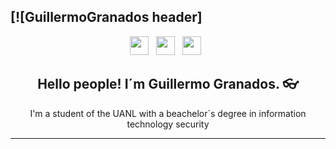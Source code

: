 ## [![GuillermoGranados header]

<p align="center">
<a href="https://www.google.com/url?sa=i&url=https%3A%2F%2Fwww.lavoz.com.ar%2Ftecnologia%2Fgoogle-explico-origen-y-otras-curiosidades-del-juego-del-dinosaurio-sin-conexion&psig=AOvVaw0He4rPjGpJOxmgQeMDGw5n&ust=1616720077579000&source=images&cd=vfe&ved=0CAIQjRxqFwoTCKi06OGdyu8CFQAAAAAdAAAAABAD">
<a href="https://www.instagram.com/bguille18/"><img height="30" src="https://github.com/stephenajulu/stephenajulu/blob/master/images/icons/instagram-square-brands.svg"></a>&nbsp;&nbsp;
<a href="https://www.linkedin.com/in/guillermo-granados-740b94205/"><img height="30" src="https://github.com/stephenajulu/stephenajulu/blob/master/images/icons/linkedin-brands.svg"></a>&nbsp;&nbsp;
<a href="https://github.com/ThouxWd"><img height="30" src="https://github.com/stephenajulu/stephenajulu/blob/master/images/icons/github-square-brands.svg"></a>&nbsp;&nbsp;

<h2 align="center">Hello people! I´m Guillermo Granados. 👓</h2>
<p align="center">I'm a student of the UANL with a beachelor´s degree in information technology security</p>

<hr>
 
